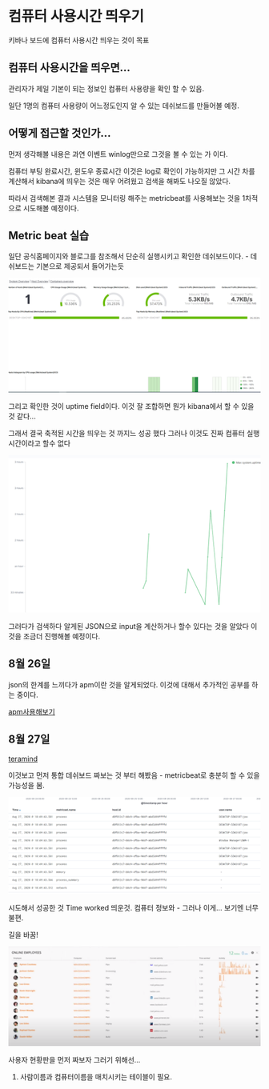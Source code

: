 # 컴퓨터 사용시간 띄우기

키바나 보드에 컴퓨터 사용시간 띄우는 것이 목표

## 컴퓨터 사용시간을 띄우면...

관리자가 제일 기본이 되는 정보인 컴퓨터 사용량을 확인 할 수 있음.

일단 1명의 컴퓨터 사용량이 어느정도인지 알 수 있는 데쉬보드를 만들어볼 예정.

## 어떻게 접근할 것인가...

먼저 생각해볼 내용은 과연 이벤트 winlog만으로 그것을 볼 수 있는 가 이다.

컴퓨터 부팅 완료시간, 윈도우 종료시간 이것은 log로 확인이 가능하지만 그 시간 차를 계산해서 kibana에 띄우는 것은 매우 어려웠고 검색을 해봐도 나오질 않았다.

따라서 검색해본 결과 시스템을 모니터링 해주는 metricbeat를 사용해보는 것을 1차적으로 시도해볼 예정이다.

## Metric beat 실습

일단 공식홈페이지와 블로그를 참조해서 단순히 실행시키고 확인한 데쉬보드이다. - 데쉬보드는 기본으로 제공되서 들어가는듯

![그림](./img/3.PNG)

그리고 확인한 것이 uptime field이다. 이것 잘 조합하면 뭔가 kibana에서 할 수 있을 것 같다...

그래서 결국 축적된 시간을 띄우는 것 까지느 성공 했다 그러나 이것도 진짜 컴퓨터 실행시간이라고 할수 없다

![그림](./img/2.PNG)

그러다가 검색하다 알게된 JSON으로 input을 계산하거나 할수 있다는 것을 알았다 이것을 조금더 진행해볼 예정이다.

## 8월 26일

json의 한계를 느끼다가 apm이란 것을 알게되었다. 이것에 대해서 추가적인 공부를 하는 중이다.

[apm사용해보기](https://saramin.github.io/2020-03-24-elastic-apm-1/)

## 8월 27일

[teramind](https://www.youtube.com/watch?time_continue=57&v=Gc021ChUXUo&feature=emb_logo)

이것보고 먼저 통합 데쉬보드 짜보는 것 부터 해봤음 - metricbeat로 충분히 할 수 있을 가능성을 봄.

![이미지](./img/6.PNG)

시도해서 성공한 것 Time worked 띄운것. 컴퓨터 정보와 - 그러나 이게... 보기엔 너무 불편.

길을 바꿈!

![이미지](./img/7.PNG)

사용자 현황판을 먼저 짜보자 그러기 위해선...

1. 사람이름과 컴퓨터이름을 매치시키는 테이블이 필요.

